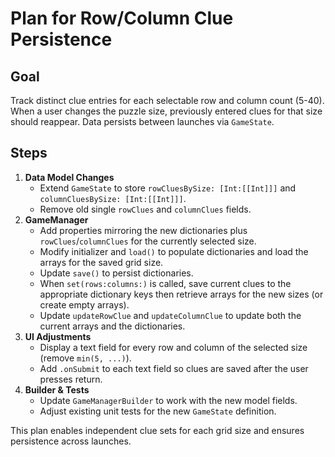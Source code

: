 # Plan for Row/Column Clue Persistence

## Goal
Track distinct clue entries for each selectable row and column count (5-40). When a user changes the puzzle size, previously entered clues for that size should reappear. Data persists between launches via `GameState`.

## Steps
1. **Data Model Changes**
   - Extend `GameState` to store `rowCluesBySize: [Int:[[Int]]]` and `columnCluesBySize: [Int:[[Int]]]`.
   - Remove old single `rowClues` and `columnClues` fields.
2. **GameManager**
   - Add properties mirroring the new dictionaries plus `rowClues`/`columnClues` for the currently selected size.
   - Modify initializer and `load()` to populate dictionaries and load the arrays for the saved grid size.
   - Update `save()` to persist dictionaries.
   - When `set(rows:columns:)` is called, save current clues to the appropriate dictionary keys then retrieve arrays for the new sizes (or create empty arrays).
   - Update `updateRowClue` and `updateColumnClue` to update both the current arrays and the dictionaries.
3. **UI Adjustments**
   - Display a text field for every row and column of the selected size (remove `min(5, ...)`).
   - Add `.onSubmit` to each text field so clues are saved after the user presses return.
4. **Builder & Tests**
   - Update `GameManagerBuilder` to work with the new model fields.
   - Adjust existing unit tests for the new `GameState` definition.

This plan enables independent clue sets for each grid size and ensures persistence across launches.
